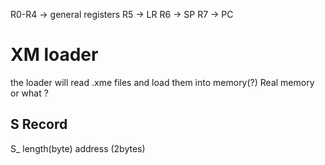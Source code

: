 R0-R4 -> general registers
R5 -> LR 
R6 -> SP 
R7 -> PC 

# XM loader
the loader will read .xme files and load them into memory(?) Real memory or what ?

## S Record

S_ length(byte) address (2bytes)  


